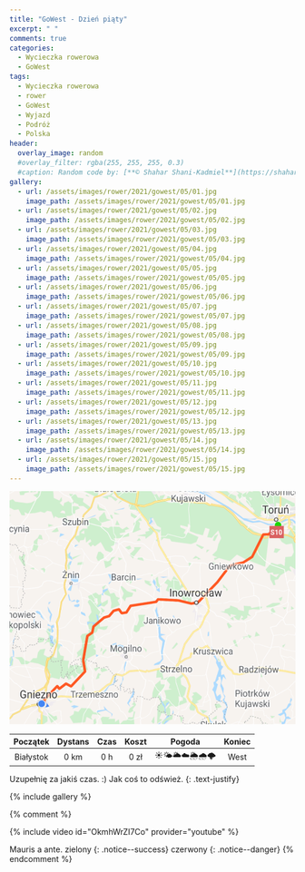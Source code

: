 ```yaml
---
title: "GoWest - Dzień piąty"
excerpt: " "
comments: true
categories:
  - Wycieczka rowerowa
  - GoWest
tags:
  - Wycieczka rowerowa
  - rower
  - GoWest
  - Wyjazd
  - Podróż
  - Polska
header:
  overlay_image: random
  #overlay_filter: rgba(255, 255, 255, 0.3)
  #caption: Random code by: [**© Shahar Shani-Kadmiel**](https://shaharkadmiel.github.io)"
gallery:
  - url: /assets/images/rower/2021/gowest/05/01.jpg
    image_path: /assets/images/rower/2021/gowest/05/01.jpg        
  - url: /assets/images/rower/2021/gowest/05/02.jpg
    image_path: /assets/images/rower/2021/gowest/05/02.jpg        
  - url: /assets/images/rower/2021/gowest/05/03.jpg
    image_path: /assets/images/rower/2021/gowest/05/03.jpg        
  - url: /assets/images/rower/2021/gowest/05/04.jpg
    image_path: /assets/images/rower/2021/gowest/05/04.jpg        
  - url: /assets/images/rower/2021/gowest/05/05.jpg
    image_path: /assets/images/rower/2021/gowest/05/05.jpg        
  - url: /assets/images/rower/2021/gowest/05/06.jpg
    image_path: /assets/images/rower/2021/gowest/05/06.jpg        
  - url: /assets/images/rower/2021/gowest/05/07.jpg
    image_path: /assets/images/rower/2021/gowest/05/07.jpg        
  - url: /assets/images/rower/2021/gowest/05/08.jpg
    image_path: /assets/images/rower/2021/gowest/05/08.jpg        
  - url: /assets/images/rower/2021/gowest/05/09.jpg
    image_path: /assets/images/rower/2021/gowest/05/09.jpg        
  - url: /assets/images/rower/2021/gowest/05/10.jpg
    image_path: /assets/images/rower/2021/gowest/05/10.jpg        
  - url: /assets/images/rower/2021/gowest/05/11.jpg
    image_path: /assets/images/rower/2021/gowest/05/11.jpg        
  - url: /assets/images/rower/2021/gowest/05/12.jpg
    image_path: /assets/images/rower/2021/gowest/05/12.jpg        
  - url: /assets/images/rower/2021/gowest/05/13.jpg
    image_path: /assets/images/rower/2021/gowest/05/13.jpg        
  - url: /assets/images/rower/2021/gowest/05/14.jpg
    image_path: /assets/images/rower/2021/gowest/05/14.jpg        
  - url: /assets/images/rower/2021/gowest/05/15.jpg
    image_path: /assets/images/rower/2021/gowest/05/15.jpg         
---
```


![mapka](/assets/images/rower/2021/gowest/05/mapka.png)

|Początek|Dystans|Czas|Koszt|Pogoda|Koniec|
|:---:|:---:|:---:|:---:|:---:|:---:|
|Białystok|0 km|0 h|0 zł|☀️🌤️🌥️☁️🌦️🌧️🌩️|West| 

 Uzupełnię za jakiś czas. :) Jak coś to odśwież.
{: .text-justify}

<!-- {% include gallery caption="Najciekawsze zdjęcia z dzisiejszego dnia" %} -->

{% include gallery %}


{% comment %}

{% include video id="OkmhWrZI7Co" provider="youtube" %}

Mauris a ante.
zielony
{: .notice--success}
czerwony
{: .notice--danger}
{% endcomment %}
